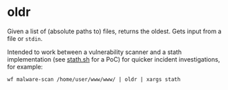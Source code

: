 # oldr
Given a list of (absolute paths to) files, returns the oldest. Gets input from a file or `stdin`.

Intended to work between a vulnerability scanner and a stath implementation (see [stath.sh](https://github.com/korikori/stath.sh) for a PoC) for quicker incident investigations, for example:

```
wf malware-scan /home/user/www/www/ | oldr | xargs stath
```
